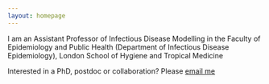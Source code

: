 ```yaml
---
layout: homepage
---
```


I am an Assistant Professor of Infectious Disease Modelling in the Faculty of Epidemiology and Public Health (Department of Infectious Disease Epidemiology), London School of Hygiene and Tropical Medicine

Interested in a PhD, postdoc or collaboration? Please [email me](mailto:Katherine.Atkins@lshtm.ac.uk)
